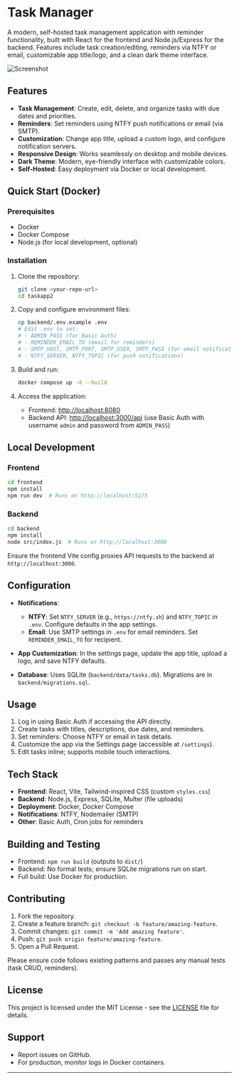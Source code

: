 # Task Manager

A modern, self-hosted task management application with reminder functionality, built with React for the frontend and Node.js/Express for the backend. Features include task creation/editing, reminders via NTFY or email, customizable app title/logo, and a clean dark theme interface.

![Screenshot](screenshots/app-preview.png) <!-- Add a screenshot here for better appeal -->

## Features

- **Task Management**: Create, edit, delete, and organize tasks with due dates and priorities.
- **Reminders**: Set reminders using NTFY push notifications or email (via SMTP).
- **Customization**: Change app title, upload a custom logo, and configure notification servers.
- **Responsive Design**: Works seamlessly on desktop and mobile devices.
- **Dark Theme**: Modern, eye-friendly interface with customizable colors.
- **Self-Hosted**: Easy deployment via Docker or local development.

## Quick Start (Docker)

### Prerequisites
- Docker
- Docker Compose
- Node.js (for local development, optional)

### Installation
1. Clone the repository:
   ```bash
   git clone <your-repo-url>
   cd taskapp2
   ```

2. Copy and configure environment files:
   ```bash
   cp backend/.env.example .env
   # Edit .env to set:
   # - ADMIN_PASS (for Basic Auth)
   # - REMINDER_EMAIL_TO (email for reminders)
   # - SMTP_HOST, SMTP_PORT, SMTP_USER, SMTP_PASS (for email notifications)
   # - NTFY_SERVER, NTFY_TOPIC (for push notifications)
   ```

3. Build and run:
   ```bash
   docker compose up -d --build
   ```

4. Access the application:
   - Frontend: [http://localhost:8080](http://localhost:8080)
   - Backend API: [http://localhost:3000/api](http://localhost:3000/api) (use Basic Auth with username `admin` and password from `ADMIN_PASS`)

## Local Development

### Frontend
```bash
cd frontend
npm install
npm run dev  # Runs on http://localhost:5173
```

### Backend
```bash
cd backend
npm install
node src/index.js  # Runs on http://localhost:3000
```

Ensure the frontend Vite config proxies API requests to the backend at `http://localhost:3000`.

## Configuration

- **Notifications**:
  - **NTFY**: Set `NTFY_SERVER` (e.g., `https://ntfy.sh`) and `NTFY_TOPIC` in `.env`. Configure defaults in the app settings.
  - **Email**: Use SMTP settings in `.env` for email reminders. Set `REMINDER_EMAIL_TO` for recipient.

- **App Customization**: In the settings page, update the app title, upload a logo, and save NTFY defaults.

- **Database**: Uses SQLite (`backend/data/tasks.db`). Migrations are in `backend/migrations.sql`.

## Usage

1. Log in using Basic Auth if accessing the API directly.
2. Create tasks with titles, descriptions, due dates, and reminders.
3. Set reminders: Choose NTFY or email in task details.
4. Customize the app via the Settings page (accessible at `/settings`).
5. Edit tasks inline; supports mobile touch interactions.

## Tech Stack

- **Frontend**: React, Vite, Tailwind-inspired CSS (custom `styles.css`)
- **Backend**: Node.js, Express, SQLite, Multer (file uploads)
- **Deployment**: Docker, Docker Compose
- **Notifications**: NTFY, Nodemailer (SMTP)
- **Other**: Basic Auth, Cron jobs for reminders

## Building and Testing

- Frontend: `npm run build` (outputs to `dist/`)
- Backend: No formal tests; ensure SQLite migrations run on start.
- Full build: Use Docker for production.

## Contributing

1. Fork the repository.
2. Create a feature branch: `git checkout -b feature/amazing-feature`.
3. Commit changes: `git commit -m 'Add amazing feature'`.
4. Push: `git push origin feature/amazing-feature`.
5. Open a Pull Request.

Please ensure code follows existing patterns and passes any manual tests (task CRUD, reminders).

## License

This project is licensed under the MIT License - see the [LICENSE](LICENSE) file for details.

## Support

- Report issues on GitHub.
- For production, monitor logs in Docker containers.

---




